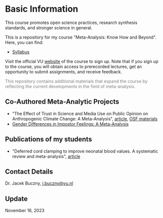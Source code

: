 # Basic Information

This course promotes open science practices, research synthesis standards, and stronger science in general.

This is a repository for my course "Meta-Analysis: Know How and Beyond". Here, you can find:
- [Syllabus](https://github.com/jbuczny/meta-analysis_know_how_and_beyond/blob/main/syllabus.md)

Visit the official VU [website](https://vu.nl/en/education/professionals/courses-programmes/meta-analysis-know-how-and-beyond) of the course to sign up. Note that if you sign up to the course, you will obtain access to prerecorded lectures, get an opportunity to submit assignments, and receive feedback.

<span style="color:grey">This repository contains additional materials that expand the course by reflecting the current developments in the field of meta-analysis.</span>

## Co-Authored Meta-Analytic Projects
- "The Effect of Trust in Science and Media Use on Public Opinion on Anthropogenic Climate Change: A Meta-Analysis", [article](https://www.tandfonline.com/doi/full/10.1080/17524032.2023.2280749), [OSF materials](https://osf.io/w3syv/)
- [Gender Differences in Impostor Feelings: A Meta-Analysis](https://www.crd.york.ac.uk/prospero/display_record.php?RecordID=423443)

## Publications of my students
- "Deferred cord clamping to improve neonatal blood values. A systematic review and meta-analysis", [article](https://www.sciencedirect.com/science/article/pii/S0020748924000300)

## Contact Details
Dr. Jacek Buczny, j.buczny@vu.nl

## Update
November 16, 2023
